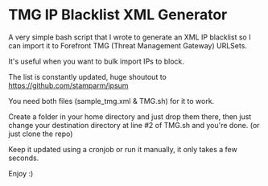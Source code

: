 # TMG IP Blacklist XML Generator
A very simple bash script that I wrote to generate an XML IP blacklist so I can import it to Forefront TMG (Threat Management Gateway) URLSets. 

It's useful when you want to bulk import IPs to block. 

The list is constantly updated, huge shoutout to https://github.com/stamparm/ipsum

You need both files (sample_tmg.xml & TMG.sh) for it to work.

Create a folder in your home directory and just drop them there, then just change your destination directory at line #2 of TMG.sh and you're done. (or just clone the repo)

Keep it updated using a cronjob or run it manually, it only takes a few seconds.

Enjoy :)

